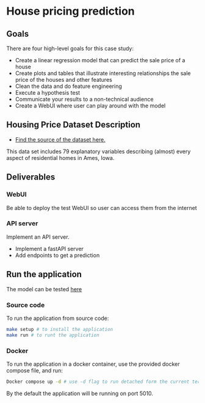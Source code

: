 # House pricing prediction

## Goals

There are four high-level goals for this case study:

- Create a linear regression model that can predict the sale price of a house
- Create plots and tables that illustrate interesting relationships the sale price of the houses and other features
- Clean the data and do feature engineering
- Execute a hypothesis test
- Communicate your results to a non-technical audience
- Create a WebUI where user can play around with the model

## Housing Price Dataset Description

- [Find the source of the dataset here.](https://www.kaggle.com/competitions/house-prices-advanced-regression-techniques/overview)

This data set includes 79 explanatory variables describing (almost) every aspect of residential homes in Ames, Iowa.

## Deliverables

### WebUI

Be able to deploy the test WebUI so user can access them from the internet

### API server

Implement an API server.

- Implement a fastAPI server
- Add endpoints to get a prediction

## Run the application

The model can be tested [here](https://houseprediction-eda.streamlit.app/)

### Source code

To run the application from source code:

```sh
make setup # to install the application
make run # to runt the application

```

### Docker

To run the application in a docker container, use the provided docker compose file, and run:

```sh
Docker compose up -d # use -d flag to run detached form the current terminal.
```

By the default the application will be running on port 5010.
